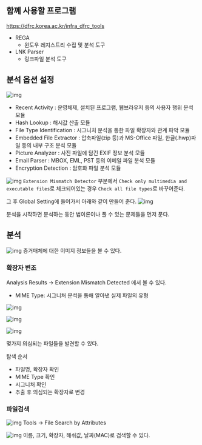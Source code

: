 ## 함꼐 사용할 프로그램
https://dfrc.korea.ac.kr/infra_dfrc_tools
- REGA
    - 윈도우 레지스트리 수집 및 분석 도구
- LNK Parser
    - 링크파일 분석 도구

## 분석 옵션 설정

![img](image/009/autopsy1.png)
- Recent Activity : 운영체제, 설치된 프로그램, 웹브라우저 등의 사용자 행위 분석 모듈
- Hash Lookup : 해시값 산출 모듈
- File Type Identification : 시그니처 분석을 통한 파일 확장자와 관계 파악 모듈
- Embedded File Extractor : 압축파일(zip 등)과 MS-Office 파일, 한글(.hwp)파일 등의 내부 구조 분석 모듈
- Picture Analyzer : 사진 파일에 담긴 EXIF 정보 분석 모듈
- Email Parser : MBOX, EML, PST 등의 이메일 파일 분석 모듈
- Encryption Detection : 암호화 파일 분석 모듈

![img](image/009/autopsy2.png)
`Extension Mismatch Detector` 부분에서 `Check only multimedia and executable files`로 체크되어있는 경우 `Check all file types`로 바꾸어준다.

그 후 Global Setting에 들어가서 아래와 같이 만들어 준다.
![img](image/009/autopsy3.png)

분석을 시작하면 분석하는 동안 법이론이나 풀 수 있는 문제들을 먼저 푼다.

## 분석

![img](image/009/autopsy4.png)
증거매체에 대한 이미지 정보들을 볼 수 있다.

### 확장자 변조
Analysis Results -> Extension Mismatch Detected 에서 볼 수 있다.
- MIME Type: 시그니처 분석을 통해 알아낸 실제 파일의 유형

![img](image/009/autopsy5.png)

![img](image/009/autopsy6.png)

![img](image/009/autopsy7.png)

몇가지 의심되는 파일들을 발견할 수 있다.

탐색 순서
- 파일명, 확장자 확인
- MIME Type 확인
- 시그니처 확인
- 추출 후 의심되는 확장자로 변경

### 파일검색
![img](image/009/autopsy8.png)
Tools -> File Search by Attributes

![img](image/009/autopsy9.png)
이름, 크기, 확장자, 해쉬값, 날짜(MAC)로 검색할 수 있다.